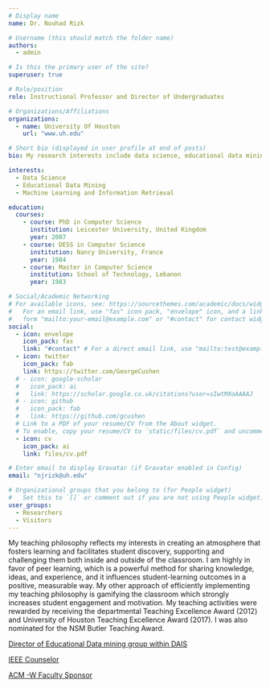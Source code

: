 ```yaml
---
# Display name
name: Dr. Nouhad Rizk

# Username (this should match the folder name)
authors:
  - admin

# Is this the primary user of the site?
superuser: true

# Role/position
role: Instructional Professor and Director of Undergraduates

# Organizations/Affiliations
organizations:
  - name: University Of Houston
    url: "www.uh.edu"

# Short bio (displayed in user profile at end of posts)
bio: My research interests include data science, educational data mining, machine learning and information retrieval.

interests:
  - Data Science
  - Educational Data Mining
  - Machine Learning and Information Retrieval

education:
  courses:
    - course: PhD in Computer Science
      institution: Leicester University, United Kingdom
      year: 2007
    - course: DESS in Computer Science
      institution: Nancy University, France
      year: 1984
    - course: Master in Computer Science
      institution: School of Technology, Lebanon
      year: 1983

# Social/Academic Networking
# For available icons, see: https://sourcethemes.com/academic/docs/widgets/#icons
#   For an email link, use "fas" icon pack, "envelope" icon, and a link in the
#   form "mailto:your-email@example.com" or "#contact" for contact widget.
social:
  - icon: envelope
    icon_pack: fas
    link: "#contact" # For a direct email link, use "mailto:test@example.org".
  - icon: twitter
    icon_pack: fab
    link: https://twitter.com/GeorgeCushen
  # - icon: google-scholar
  #   icon_pack: ai
  #   link: https://scholar.google.co.uk/citations?user=sIwtMXoAAAAJ
  # - icon: github
  #   icon_pack: fab
  #   link: https://github.com/gcushen
  # Link to a PDF of your resume/CV from the About widget.
  # To enable, copy your resume/CV to `static/files/cv.pdf` and uncomment the lines below.
  - icon: cv
    icon_pack: ai
    link: files/cv.pdf

# Enter email to display Gravatar (if Gravatar enabled in Config)
email: "njrizk@uh.edu"

# Organizational groups that you belong to (for People widget)
#   Set this to `[]` or comment out if you are not using People widget.
user_groups:
  - Researchers
  - Visitors
---
```


My teaching philosophy reflects my interests in creating an atmosphere that fosters
learning and facilitates student discovery, supporting and challenging them both inside
and outside of the classroom. I am highly in favor of peer learning, which is a powerful
method for sharing knowledge, ideas, and experience, and it influences student-learning
outcomes in a positive, measurable way. My other approach of efficiently implementing
my teaching philosophy is gamifying the classroom which strongly increases student
engagement and motivation. My teaching activities were rewarded by receiving the
departmental Teaching Excellence Award (2012) and University of Houston Teaching
Excellence Award (2017). I was also nominated for the NSM Butler Teaching Award.

[Director of Educational Data mining group within DAIS](http://dais.cs.uh.edu/people.html)

[IEEE Counselor](http:ieee.org)

[ACM -W Faculty Sponsor](http://Acm.org)
